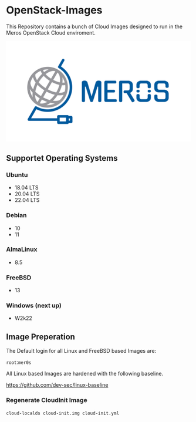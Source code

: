 # OpenStack-Images
This Repository contains a bunch of Cloud Images designed to run in the Meros OpenStack Cloud enviroment.

![](etc/Logo_Meros_side.png)

## Supportet Operating Systems
### Ubuntu
+ 18.04 LTS
+ 20.04 LTS
+ 22.04 LTS

### Debian
+ 10
+ 11

### AlmaLinux
+ 8.5

### FreeBSD
+ 13

### Windows (next up)
+ W2k22

## Image Preperation
The Default login for all Linux and FreeBSD based Images are:

 `root`:`mer0s`

All Linux based Images are hardened with the following baseline.

https://github.com/dev-sec/linux-baseline

### Regenerate CloudInit Image

```bash
cloud-localds cloud-init.img cloud-init.yml
```
